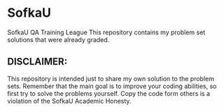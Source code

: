 # SofkaU
SofkaU QA Training League
This repository contains my problem set solutions that were already graded.

## DISCLAIMER:

This repository is intended just to share my own solution to the problem sets. Remember that the main goal is to improve your coding abilities, so first try to solve the problems yourself. Copy the code form others is a violation of the SofkaU Academic Honesty.
